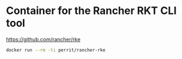 # Container for the Rancher RKT CLI tool

https://github.com/rancher/rke

```bash
docker run --rm -ti perrit/rancher-rke
```
